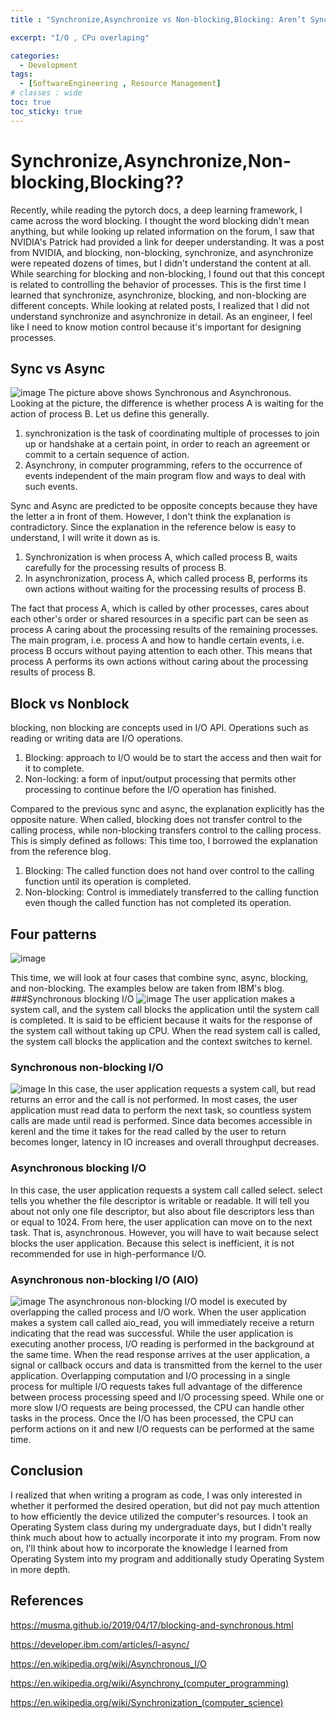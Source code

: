 ```yaml
---
title : "Synchronize,Asynchronize vs Non-blocking,Blocking: Aren’t Synchronize and Blocking the same thing?"

excerpt: "I/O , CPu overlaping"

categories:
  - Development
tags:
  - [SoftwareEngineering , Resource Management]
# classes : wide
toc: true
toc_sticky: true
---
```


# Synchronize,Asynchronize,Non-blocking,Blocking??
Recently, while reading the pytorch docs, a deep learning framework, I came across the word blocking. I thought the word blocking didn't mean anything, but while looking up related information on the forum, I saw that NVIDIA's Patrick had provided a link for deeper understanding. It was a post from NVIDIA, and blocking, non-blocking, synchronize, and asynchronize were repeated dozens of times, but I didn't understand the content at all. While searching for blocking and non-blocking, I found out that this concept is related to controlling the behavior of processes. This is the first time I learned that synchronize, asynchronize, blocking, and non-blocking are different concepts. While looking at related posts, I realized that I did not understand synchronize and asynchronize in detail. As an engineer, I feel like I need to know motion control because it's important for designing processes.
## Sync vs Async

![image](https://onedrive.live.com/embed?resid=7E81BBCD99889380%217840&authkey=%21APnBHuRo6P7JPu0&width=435&height=250)
The picture above shows Synchronous and Asynchronous. Looking at the picture, the difference is whether process A is waiting for the action of process B. Let us define this generally.
  1. synchronization is the task of coordinating multiple of processes to join up or handshake at a certain point, in order to reach an agreement or commit to a certain sequence of action.
  2. Asynchrony, in computer programming, refers to the occurrence of events independent of the main program flow and ways to deal with such events.
   
Sync and Async are predicted to be opposite concepts because they have the letter a in front of them. However, I don't think the explanation is contradictory. Since the explanation in the reference below is easy to understand, I will write it down as is.

1. Synchronization is when process A, which called process B, waits carefully for the processing results of process B.
2. In asynchronization, process A, which called process B, performs its own actions without waiting for the processing results of process B.

The fact that process A, which is called by other processes, cares about each other's order or shared resources in a specific part can be seen as process A caring about the processing results of the remaining processes.
The main program, i.e. process A and how to handle certain events, i.e. process B occurs without paying attention to each other. This means that process A performs its own actions without caring about the processing results of process B.
## Block vs Nonblock
blocking, non blocking are concepts used in I/O API. Operations such as reading or writing data are I/O operations.
1. Blocking: approach to I/O would be to start the access and then wait for it to complete.
2. Non-locking: a form of input/output processing that permits other processing to continue before the I/O operation has finished.

Compared to the previous sync and async, the explanation explicitly has the opposite nature. When called, blocking does not transfer control to the calling process, while non-blocking transfers control to the calling process. This is simply defined as follows: This time too, I borrowed the explanation from the reference blog.

1. Blocking: The called function does not hand over control to the calling function until its operation is completed.
2. Non-blocking: Control is immediately transferred to the calling function even though the called function has not completed its operation.

## Four patterns
![image](https://onedrive.live.com/embed?resid=7E81BBCD99889380%217846&authkey=%21AIFoSWztVEf8__U&width=280&height=230)  

This time, we will look at four cases that combine sync, async, blocking, and non-blocking. The examples below are taken from IBM's blog.
###Synchronous blocking I/O
![image](https://onedrive.live.com/embed?resid=7E81BBCD99889380%217845&authkey=%21ACDJFjlBed31WXw&width=768&height=493)
The user application makes a system call, and the system call blocks the application until the system call is completed.
It is said to be efficient because it waits for the response of the system call without taking up CPU.
When the read system call is called, the system call blocks the application and the context switches to kernel.

### Synchronous non-blocking I/O
![image](https://onedrive.live.com/embed?resid=7E81BBCD99889380%217849&authkey=%21APD7PUTY2InbhPo&width=546&height=392)
In this case, the user application requests a system call, but read returns an error and the call is not performed. In most cases, the user application must read data to perform the next task, so countless system calls are made until read is performed.
Since data becomes accessible in kerenl and the time it takes for the read called by the user to return becomes longer, latency in IO increases and overall throughput decreases.

### Asynchronous blocking I/O
<!-- ![image](https://onedrive.live.com/embed?resid=7E81BBCD99889380%217850&authkey=%21AOh9xd1HXab2_wU&width=622&height=408 ) -->
In this case, the user application requests a system call called select. select tells you whether the file descriptor is writable or readable. It will tell you about not only one file descriptor, but also about file descriptors less than or equal to 1024. From here, the user application can move on to the next task. That is, asynchronous. However, you will have to wait because select blocks the user application.
Because this select is inefficient, it is not recommended for use in high-performance I/O.

### Asynchronous non-blocking I/O (AIO)
![image](https://onedrive.live.com/embed?resid=7E81BBCD99889380%217848&authkey=%21AKSg7EXa9R4YtLk&width=559&height=388)
The asynchronous non-blocking I/O model is executed by overlapping the called process and I/O work. When the user application makes a system call called aio_read, you will immediately receive a return indicating that the read was successful. While the user application is executing another process, I/O reading is performed in the background at the same time. When the read response arrives at the user application, a signal or callback occurs and data is transmitted from the kernel to the user application.
Overlapping computation and I/O processing in a single process for multiple I/O requests takes full advantage of the difference between process processing speed and I/O processing speed. While one or more slow I/O requests are being processed, the CPU can handle other tasks in the process. Once the I/O has been processed, the CPU can perform actions on it and new I/O requests can be performed at the same time.
## Conclusion

I realized that when writing a program as code, I was only interested in whether it performed the desired operation, but did not pay much attention to how efficiently the device utilized the computer's resources. I took an Operating System class during my undergraduate days, but I didn't really think much about how to actually incorporate it into my program. From now on, I'll think about how to incorporate the knowledge I learned from Operating System into my program and additionally study Operating System in more depth. 

## References

https://musma.github.io/2019/04/17/blocking-and-synchronous.html

https://developer.ibm.com/articles/l-async/

https://en.wikipedia.org/wiki/Asynchronous_I/O

https://en.wikipedia.org/wiki/Asynchrony_(computer_programming)

https://en.wikipedia.org/wiki/Synchronization_(computer_science)